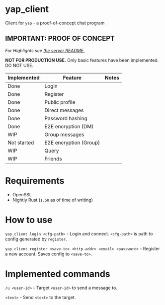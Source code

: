 # yap_client

Client for `yap` - a proof-of-concept chat program

## IMPORTANT: PROOF OF CONCEPT

*For Highlights see [the server README.](https://github.com/rmanosuthi/yap_server)*

**NOT FOR PRODUCTION USE.** Only basic features have been implemented. DO NOT USE.

| Implemented | Feature | Notes |
|-------------|---------|-------|
|Done|Login
|Done|Register
|Done|Public profile
|Done|Direct messages
|Done|Password hashing
|Done|E2E encryption (DM)
|WIP|Group messages
|Not started|E2E encryption (Group)
|WIP|Query
|WIP|Friends

# Requirements

- OpenSSL
- Nightly Rust (`1.50` as of time of writing)

# How to use

`yap_client login <cfg-path>` - Login and connect. `<cfg-path>` is path to config generated by `register`.

`yap_client register <save-to> <http-addr> <email> <password>` - Register a new account. Saves config to `<save-to>`.

# Implemented commands

`/u <user-id>` - Target `<user-id>` to send a message to.

`<text>` - Send `<text>` to the target.
